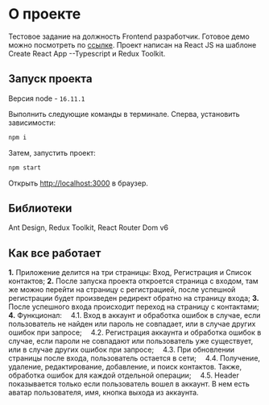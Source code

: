 # О проекте

Тестовое задание на должность Frontend разработчик.
Готовое демо можно посмотреть по [ссылке](https://paavveel.github.io/contact-list-react-redux-ts/).
Проект написан на React JS на шаблоне Create React App --Typescript и Redux Toolkit.

## Запуск проекта

Версия node - `16.11.1`

Выполнить следующие команды в терминале.
Сперва, установить зависимости:

```bash
npm i
```

Затем, запустить проект:

```bash
npm start
```

Открыть [http://localhost:3000](http://localhost:3000) в браузер.

## Библиотеки

Ant Design, Redux Toolkit, React Router Dom v6

## Как все работает

**1.** Приложение делится на три страницы: Вход, Регистрация и Список контактов;
**2.** После запуска проекта откроется страница с входом, там же можно перейти на страницу с регистрацией, после успешной регистрации будет произведен редирект обратно на страницу входа;
**3.** После успешного входа происходит переход на страницу с контактами;
**4.** Функционал:
&ensp;&ensp;4.1. Вход в аккаунт и обработка ошибок в случае, если пользователь не найден или пароль не совпадает, или в случае других ошибок при запросе;
&ensp;&ensp;4.2. Регистрация аккаунта и обработка ошибок в случае, если пароли не совпадают или пользователь уже существует, или в случае других ошибок при запросе;
&ensp;&ensp;4.3. При обновлении страницы после входа, пользователь остается в сети;
&ensp;&ensp;4.4. Получение, удаление, редактирование, добавление, и поиск контактов. Также, обработка ошибок для каждой отдельной операции;
&ensp;&ensp;4.5. Header показывается только если пользователь вошел в аккаунт. В нем есть аватар пользователя, имя, кнопка выхода из аккаунта.
